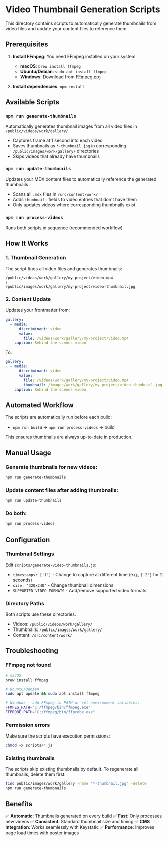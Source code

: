 # Video Thumbnail Generation Scripts

This directory contains scripts to automatically generate thumbnails from video files and update your content files to reference them.

## Prerequisites

1. **Install FFmpeg**: You need FFmpeg installed on your system
   - **macOS**: `brew install ffmpeg`
   - **Ubuntu/Debian**: `sudo apt install ffmpeg`
   - **Windows**: Download from [FFmpeg.org](https://ffmpeg.org/download.html)

2. **Install dependencies**: `npm install`

## Available Scripts

### `npm run generate-thumbnails`

Automatically generates thumbnail images from all video files in `/public/videos/work/gallery/`

- Captures frame at 1 second into each video
- Saves thumbnails as `*-thumbnail.jpg` in corresponding `/public/images/work/gallery/` directories
- Skips videos that already have thumbnails

### `npm run update-thumbnails`

Updates your MDX content files to automatically reference the generated thumbnails

- Scans all `.mdx` files in `/src/content/work/`
- Adds `thumbnail:` fields to video entries that don't have them
- Only updates videos where corresponding thumbnails exist

### `npm run process-videos`

Runs both scripts in sequence (recommended workflow)

## How It Works

### 1. Thumbnail Generation

The script finds all video files and generates thumbnails:

```
/public/videos/work/gallery/my-project/video.mp4
↓
/public/images/work/gallery/my-project/video-thumbnail.jpg
```

### 2. Content Update

Updates your frontmatter from:

```yaml
gallery:
  - media:
      discriminant: video
      value:
        file: /videos/work/gallery/my-project/video.mp4
    caption: Behind the scenes video
```

To:

```yaml
gallery:
  - media:
      discriminant: video
      value:
        file: /videos/work/gallery/my-project/video.mp4
        thumbnail: /images/work/gallery/my-project/video-thumbnail.jpg
    caption: Behind the scenes video
```

## Automated Workflow

The scripts are automatically run before each build:

- `npm run build` → `npm run process-videos` → build

This ensures thumbnails are always up-to-date in production.

## Manual Usage

### Generate thumbnails for new videos:

```bash
npm run generate-thumbnails
```

### Update content files after adding thumbnails:

```bash
npm run update-thumbnails
```

### Do both:

```bash
npm run process-videos
```

## Configuration

### Thumbnail Settings

Edit `scripts/generate-video-thumbnails.js`:

- `timestamps: ['1']` - Change to capture at different time (e.g., `['2']` for 2 seconds)
- `size: '320x240'` - Change thumbnail dimensions
- `SUPPORTED_VIDEO_FORMATS` - Add/remove supported video formats

### Directory Paths

Both scripts use these directories:

- Videos: `/public/videos/work/gallery/`
- Thumbnails: `/public/images/work/gallery/`
- Content: `/src/content/work/`

## Troubleshooting

### FFmpeg not found

```bash
# macOS
brew install ffmpeg

# Ubuntu/Debian
sudo apt update && sudo apt install ffmpeg

# Windows - add FFmpeg to PATH or set environment variables:
FFMPEG_PATH="C:/ffmpeg/bin/ffmpeg.exe"
FFPROBE_PATH="C:/ffmpeg/bin/ffprobe.exe"
```

### Permission errors

Make sure the scripts have execution permissions:

```bash
chmod +x scripts/*.js
```

### Existing thumbnails

The scripts skip existing thumbnails by default. To regenerate all thumbnails, delete them first:

```bash
find public/images/work/gallery -name "*-thumbnail.jpg" -delete
npm run generate-thumbnails
```

## Benefits

✅ **Automatic**: Thumbnails generated on every build
✅ **Fast**: Only processes new videos
✅ **Consistent**: Standard thumbnail size and timing
✅ **CMS Integration**: Works seamlessly with Keystatic
✅ **Performance**: Improves page load times with poster images
